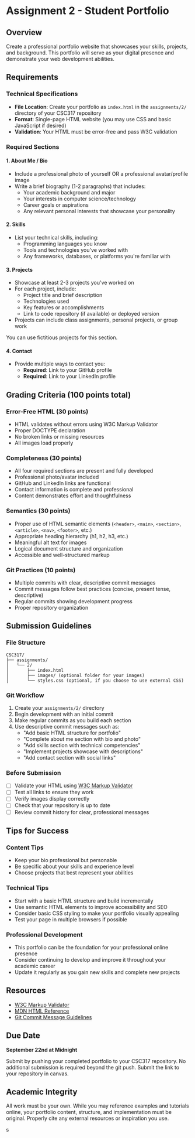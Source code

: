 # Assignment 2 - Student Portfolio

## Overview
Create a professional portfolio website that showcases your skills, projects, and background. This portfolio will serve as your digital presence and demonstrate your web development abilities.

## Requirements

### Technical Specifications
- **File Location**: Create your portfolio as `index.html` in the `assignments/2/` directory of your CSC317 repository
- **Format**: Single-page HTML website (you may use CSS and basic JavaScript if desired)
- **Validation**: Your HTML must be error-free and pass W3C validation

### Required Sections

#### 1. About Me / Bio
- Include a professional photo of yourself OR a professional avatar/profile image
- Write a brief biography (1-2  paragraphs) that includes:
  - Your academic background and major
  - Your interests in computer science/technology
  - Career goals or aspirations
  - Any relevant personal interests that showcase your personality

#### 2. Skills
- List your technical skills, including:
  - Programming languages you know
  - Tools and technologies you've worked with
  - Any frameworks, databases, or platforms you're familiar with

#### 3. Projects
- Showcase at least 2-3 projects you've worked on
- For each project, include:
  - Project title and brief description
  - Technologies used
  - Key features or accomplishments
  - Link to code repository (if available) or deployed version
- Projects can include class assignments, personal projects, or group work

You can use fictitious projects for this section.


#### 4. Contact
- Provide multiple ways to contact you:
  - **Required**: Link to your GitHub profile
  - **Required**: Link to your LinkedIn profile

## Grading Criteria (100 points total)

### Error-Free HTML (30 points)
- HTML validates without errors using W3C Markup Validator
- Proper DOCTYPE declaration
- No broken links or missing resources
- All images load properly

### Completeness (30 points)
- All four required sections are present and fully developed
- Professional photo/avatar included
- GitHub and LinkedIn links are functional
- Contact information is complete and professional
- Content demonstrates effort and thoughtfulness

### Semantics (30 points)
- Proper use of HTML semantic elements (`<header>`, `<main>`, `<section>`, `<article>`, `<nav>`, `<footer>`, etc.)
- Appropriate heading hierarchy (h1, h2, h3, etc.)
- Meaningful alt text for images
- Logical document structure and organization
- Accessible and well-structured markup

### Git Practices (10 points)
- Multiple commits with clear, descriptive commit messages
- Commit messages follow best practices (concise, present tense, descriptive)
- Regular commits showing development progress
- Proper repository organization

## Submission Guidelines

### File Structure
```
CSC317/
├── assignments/
│   └── 2/
│       ├── index.html
│       ├── images/ (optional folder for your images)
│       └── styles.css (optional, if you choose to use external CSS)
```

### Git Workflow
1. Create your `assignments/2/` directory
2. Begin development with an initial commit
3. Make regular commits as you build each section
4. Use descriptive commit messages such as:
   - "Add basic HTML structure for portfolio"
   - "Complete about me section with bio and photo"
   - "Add skills section with technical competencies"
   - "Implement projects showcase with descriptions"
   - "Add contact section with social links"

### Before Submission
- [ ] Validate your HTML using [W3C Markup Validator](https://validator.w3.org/)
- [ ] Test all links to ensure they work
- [ ] Verify images display correctly
- [ ] Check that your repository is up to date
- [ ] Review commit history for clear, professional messages

## Tips for Success

### Content Tips
- Keep your bio professional but personable
- Be specific about your skills and experience level
- Choose projects that best represent your abilities

### Technical Tips
- Start with a basic HTML structure and build incrementally
- Use semantic HTML elements to improve accessibility and SEO
- Consider basic CSS styling to make your portfolio visually appealing
- Test your page in multiple browsers if possible

### Professional Development
- This portfolio can be the foundation for your professional online presence
- Consider continuing to develop and improve it throughout your academic career
- Update it regularly as you gain new skills and complete new projects

## Resources
- [W3C Markup Validator](https://validator.w3.org/)
- [MDN HTML Reference](https://developer.mozilla.org/en-US/docs/Web/HTML)
- [Git Commit Message Guidelines](https://gist.github.com/robertpainsi/b632364184e70900af4ab688decf6f53)

## Due Date
**September 22nd at Midnight**

Submit by pushing your completed portfolio to your CSC317 repository. No additional submission is required beyond the git push. Submit the link to your repository in canvas.

## Academic Integrity
All work must be your own. While you may reference examples and tutorials online, your portfolio content, structure, and implementation must be original. Properly cite any external resources or inspiration you use.

s
